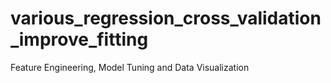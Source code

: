 # various_regression_cross_validation_improve_fitting
Feature Engineering, Model Tuning and Data Visualization
